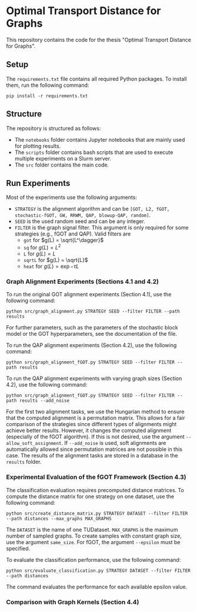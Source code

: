 # Optimal Transport Distance for Graphs

This repository contains the code for the thesis "Optimal Transport Distance for Graphs".

## Setup

The `requirements.txt` file contains all required Python packages. To install them, run the following command:

    pip install -r requirements.txt

## Structure
The repository is structured as follows:

 - The `notebooks` folder contains Jupyter notebooks that are mainly used for plotting results.
 - The `scripts` folder contains bash scripts that are used to execute multiple experiments on a Slurm server.
 - The `src` folder contains the main code.

## Run Experiments
Most of the experiments use the following arguments:
 - `STRATEGY` is the alignment algorithm and can be `[GOT, L2, fGOT, stochastic-fGOT, GW, RRWM, QAP, blowup-QAP, random]`.
 - `SEED` is the used random seed and can be any integer.
 - `FILTER` is the graph signal filter. This argument is only required for some strategies (e.g., fGOT and QAP). Valid filters are
   -  `got` for $g(L) = \sqrt{L^\dagger}$
   -  `sq` for $g(L) = L^2$
   -  `L` for $g(L) = L$
   -  `sqrtL` for $g(L) = \sqrt{L}$
   -  `heat` for $g(L) = \exp{-\tau L}$

### Graph Alignment Experiments (Sections 4.1 and 4.2)
To run the original GOT alignment experiments (Section 4.1), use the following command:

    python src/graph_alignment.py STRATEGY SEED --filter FILTER --path results

For further parameters, such as the parameters of the stochastic block model or the GOT hyperparameters, see the documentation of the file.

To run the QAP alignment experiments (Section 4.2), use the following command:

    python src/graph_alignment_fGOT.py STRATEGY SEED --filter FILTER --path results

To run the QAP alignment experiments with varying graph sizes (Section 4.2), use the following command:

    python src/graph_alignment_fGOT.py STRATEGY SEED --filter FILTER --path results --add_noise

For the first two alignment tasks, we use the Hungarian method to ensure that the computed alignment is a permutation matrix. This allows for a fair comparison of the strategies since different types of alignments might achieve better results. However, it changes the computed alignment (especially of the fGOT algorithm). If this is not desired, use the argument `--allow_soft_assignment`. If `--add_noise` is used, soft alignments are automatically allowed since permutation matrices are not possible in this case.
The results of the alignment tasks are stored in a database in the `results` folder.

### Experimental Evaluation of the fGOT Framework (Section 4.3)
The classification evaluation requires precomputed distance matrices. To compute the distance matrix for one strategy on one dataset, use the following command:

    python src/create_distance_matrix.py STRATEGY DATASET --filter FILTER --path distances --max_graphs MAX_GRAPHS

The `DATASET` is the name of one TUDataset. `MAX_GRAPHS` is the maximum number of sampled graphs. To create samples with constant graph size, use the argument `same_size`. For fGOT, the argument `--epsilon` must be specified.

To evaluate the classification performance, use the following command:

    python src/evaluate_classification.py STRATEGY DATASET --filter FILTER --path distances

The command evaluates the performance for each available epsilon value.

### Comparison with Graph Kernels (Section 4.4)
